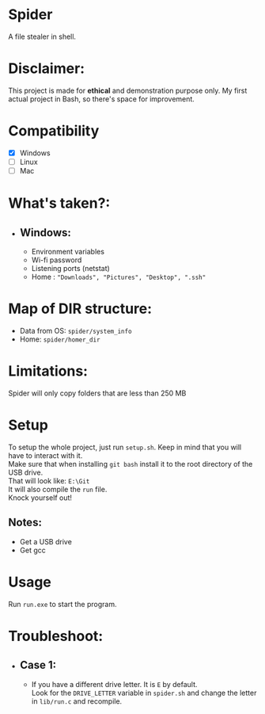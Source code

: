 # Spider
A file stealer in shell.

# Disclaimer:
This project is made for **ethical** and demonstration purpose only.
My first actual project in Bash, so there's space for improvement.   

# Compatibility
- [x] Windows
- [ ] Linux
- [ ] Mac

# What's taken?:
- ## Windows:
  - Environment variables
  - Wi-fi password
  - Listening ports (netstat)
  - Home : `"Downloads", "Pictures", "Desktop", ".ssh"`

# Map of DIR structure:
- Data from OS: `spider/system_info`
- Home: `spider/homer_dir`

# Limitations:
Spider will only copy folders that are less than 250 MB 

# Setup
To setup the whole project, just run `setup.sh`. Keep in mind that you will have to interact with it.  
Make sure that when installing `git bash` install it to the root directory of the USB drive.  
That will look like: `E:\Git`  
It will also compile the `run` file.  
Knock yourself out!  
## Notes:
- Get a USB drive
- Get gcc

# Usage
Run `run.exe` to start the program.

# Troubleshoot:
- ## Case 1:
  - If you have a different drive letter. It is `E` by default.  
  Look for the `DRIVE_LETTER` variable in `spider.sh` and change the letter in `lib/run.c` and recompile.
